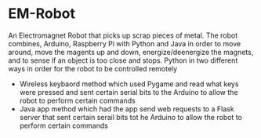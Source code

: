 # EM-Robot

An Electromagnet Robot that picks up scrap pieces of metal. The robot combines, Arduino, Raspberry Pi with Python and Java in order to move around, move the magents up and down, energize/deenergize the magnets, and to sense if an object is too close and stops. 
Python in two different ways in order for the robot to be controlled remotely
<ul>

  <li>Wireless keybaord method which used Pygame and read what keys were pressed and sent certain serial bits to the Arduino to allow the robot to perform certain commands</li> 
  <li>Java app method which had the app send web requests to a Flask server that sent certain serail bits tot he Arduino to allow the robot to perform certain commands</li>
</ul>
